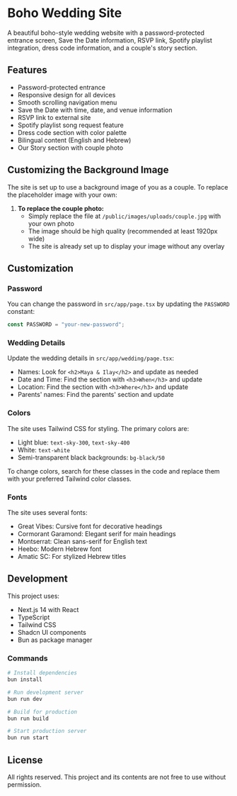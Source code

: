 # Boho Wedding Site

A beautiful boho-style wedding website with a password-protected entrance screen, Save the Date information, RSVP link, Spotify playlist integration, dress code information, and a couple's story section.

## Features

- Password-protected entrance
- Responsive design for all devices
- Smooth scrolling navigation menu
- Save the Date with time, date, and venue information
- RSVP link to external site
- Spotify playlist song request feature
- Dress code section with color palette
- Bilingual content (English and Hebrew)
- Our Story section with couple photo

## Customizing the Background Image

The site is set up to use a background image of you as a couple. To replace the placeholder image with your own:

1. **To replace the couple photo:**
   - Simply replace the file at `/public/images/uploads/couple.jpg` with your own photo
   - The image should be high quality (recommended at least 1920px wide)
   - The site is already set up to display your image without any overlay

## Customization

### Password
You can change the password in `src/app/page.tsx` by updating the `PASSWORD` constant:

```javascript
const PASSWORD = "your-new-password";
```

### Wedding Details
Update the wedding details in `src/app/wedding/page.tsx`:

- Names: Look for `<h2>Maya & Ilay</h2>` and update as needed
- Date and Time: Find the section with `<h3>When</h3>` and update
- Location: Find the section with `<h3>Where</h3>` and update
- Parents' names: Find the parents' section and update

### Colors
The site uses Tailwind CSS for styling. The primary colors are:
- Light blue: `text-sky-300`, `text-sky-400`
- White: `text-white`
- Semi-transparent black backgrounds: `bg-black/50`

To change colors, search for these classes in the code and replace them with your preferred Tailwind color classes.

### Fonts
The site uses several fonts:
- Great Vibes: Cursive font for decorative headings
- Cormorant Garamond: Elegant serif for main headings
- Montserrat: Clean sans-serif for English text
- Heebo: Modern Hebrew font
- Amatic SC: For stylized Hebrew titles

## Development

This project uses:
- Next.js 14 with React
- TypeScript
- Tailwind CSS
- Shadcn UI components
- Bun as package manager

### Commands

```bash
# Install dependencies
bun install

# Run development server
bun run dev

# Build for production
bun run build

# Start production server
bun run start
```

## License

All rights reserved. This project and its contents are not free to use without permission.
